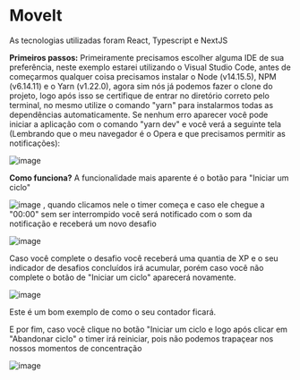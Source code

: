 # MoveIt

As tecnologias utilizadas foram React, Typescript e NextJS

**Primeiros passos:** Primeiramente precisamos escolher alguma IDE de sua preferência, neste exemplo estarei utilizando o Visual Studio Code, antes de começarmos qualquer coisa precisamos instalar o Node (v14.15.5), NPM (v6.14.11) e o Yarn (v1.22.0), agora sim nós já podemos fazer o clone do projeto, logo após isso se certifique de entrar no diretório correto pelo terminal, no mesmo utilize o comando "yarn" para instalarmos todas as dependências automaticamente. Se nenhum erro aparecer você pode iniciar a aplicação com o comando "yarn dev" e você verá a seguinte tela (Lembrando que o meu navegador é o Opera e que precisamos permitir as notificações): 

![image](https://user-images.githubusercontent.com/53949034/109439542-7ae62a00-7a0d-11eb-801e-4c200724e91f.png)
 

**Como funciona?** 
A funcionalidade mais aparente é o botão para "Iniciar um ciclo" 


![image](https://user-images.githubusercontent.com/53949034/109439611-d7494980-7a0d-11eb-9494-be8ee732269a.png)
, quando clicamos nele o timer começa e caso ele chegue a "00:00" sem ser interrompido você será notificado com o som da notificação e receberá um novo desafio 


![image](https://user-images.githubusercontent.com/53949034/109439659-0fe92300-7a0e-11eb-998b-57cbed748b12.png) 


Caso você complete o desafio você receberá uma quantia de XP e o seu indicador de desafios concluídos irá acumular, porém caso você não complete o botão de "Iniciar um ciclo" aparecerá novamente. 

![image](https://user-images.githubusercontent.com/53949034/109439921-0dd39400-7a0f-11eb-9bc9-7e080aeab15b.png)

Este é um bom exemplo de como o seu contador ficará.



E por fim, caso você clique no botão "Iniciar um ciclo e logo após clicar em "Abandonar ciclo" o timer irá reiniciar, pois não podemos trapaçear nos nossos momentos de concentração 

![image](https://user-images.githubusercontent.com/53949034/109439746-622a4400-7a0e-11eb-8202-5361edcd643e.png)

